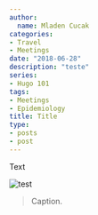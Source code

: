 ```yaml
---
author:
  name: Mladen Cucak
categories:
- Travel
- Meetings
date: "2018-06-28"
description: "teste"
series:
- Hugo 101
tags:
- Meetings
- Epidemiology
title: Title
type:
- posts
- post
---
```


Text


![test](/img/posts/test.png)

> Caption.
 

